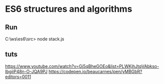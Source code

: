 # ES6 structures and algorithms

## Run 
C:\ws\es6\src> node stack.js

## tuts
https://www.youtube.com/watch?v=Gj5qBheGOEo&list=PLWKjhJtqVAbkso-IbgiiP48n-O-JQA9PJ
https://codepen.io/beaucarnes/pen/yMBGbR?editors=0011




